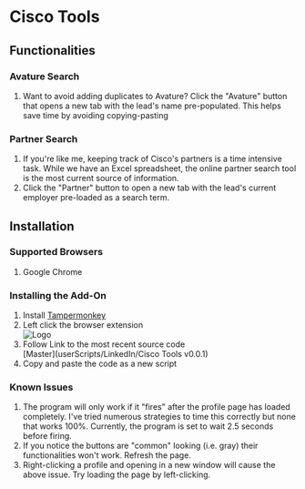 # Cisco Tools

## Functionalities
### Avature Search
  1. Want to avoid adding duplicates to Avature? Click the "Avature" button that opens a new tab with the lead's name pre-populated. This helps save time by avoiding copying-pasting

### Partner Search
  1. If you're like me, keeping track of Cisco's partners is a time intensive task. While we have an Excel spreadsheet, the online partner search tool is the most current source of information. 
  2. Click the "Partner" button to open a new tab with the lead's current employer pre-loaded as a search term.
  
## Installation
### Supported Browsers
1. Google Chrome

### Installing the Add-On
1. Install [Tampermonkey](https://chrome.google.com/webstore/detail/tampermonkey/dhdgffkkebhmkfjojejmpbldmpobfkfo?hl=en "TamperMonkey")
2. Left click the browser extension  
![Logo](https://lh3.googleusercontent.com/2Nck70VF3N4WrJV4VZbgj2SNO7wWucNB1McQbS-ukSewe214Nt1AmH6pQPZ8KZgGWx6GvJbz5Q=s128-h128-e365)
2. Follow Link to the most recent source code  
[Master](userScripts/LinkedIn/Cisco Tools v0.0.1)
3. Copy and paste the code as a new script
  
### Known Issues
  1. The program will only work if it "fires" after the profile page has loaded completely. I've tried numerous strategies to time this correctly but none that works 100%. Currently, the program is set to wait 2.5 seconds before firing.
  2. If you notice the buttons are "common" looking (i.e. gray) their functionalities won't work. Refresh the page.
  3. Right-clicking a profile and opening in a new window will cause the above issue. Try loading the page by left-clicking.
